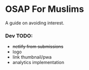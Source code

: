 # OSAP For Muslims

A guide on avoiding interest.

### Dev TODO:
- ~~netlify from submissions~~
- logo
- link thumbnail/pwa
- analytics implementation